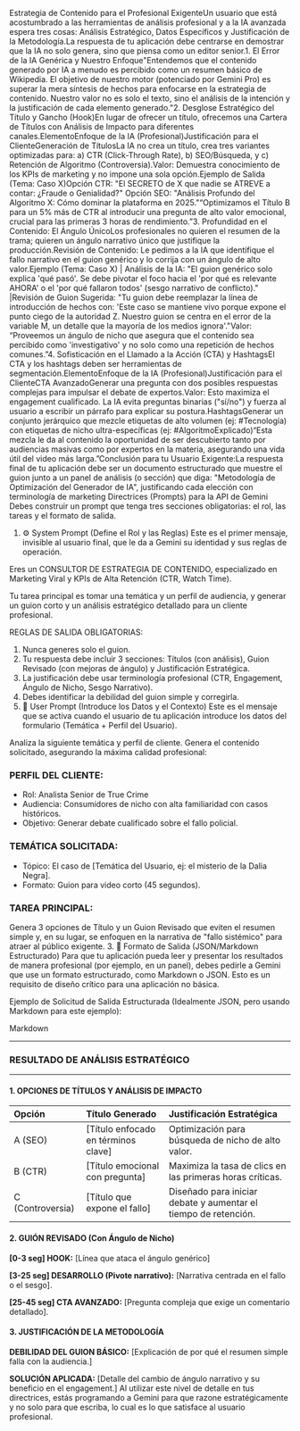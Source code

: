 Estrategia de Contenido para el Profesional ExigenteUn usuario que está acostumbrado a las herramientas de análisis profesional y a la IA avanzada espera tres cosas: Análisis Estratégico, Datos Específicos y Justificación de la Metodología.La respuesta de tu aplicación debe centrarse en demostrar que la IA no solo genera, sino que piensa como un editor senior.1. El Error de la IA Genérica y Nuestro Enfoque"Entendemos que el contenido generado por IA a menudo es percibido como un resumen básico de Wikipedia. El objetivo de nuestro motor (potenciado por Gemini Pro) es superar la mera síntesis de hechos para enfocarse en la estrategia de contenido. Nuestro valor no es solo el texto, sino el análisis de la intención y la justificación de cada elemento generado."2. Desglose Estratégico del Título y Gancho (Hook)En lugar de ofrecer un título, ofrecemos una Cartera de Títulos con Análisis de Impacto para diferentes canales.ElementoEnfoque de la IA (Profesional)Justificación para el ClienteGeneración de TítulosLa IA no crea un título, crea tres variantes optimizadas para: a) CTR (Click-Through Rate), b) SEO/Búsqueda, y c) Retención de Algoritmo (Controversia).Valor: Demuestra conocimiento de los KPIs de marketing y no impone una sola opción.Ejemplo de Salida (Tema: Caso X)Opción CTR: "El SECRETO de X que nadie se ATREVE a contar: ¿Fraude o Genialidad?" Opción SEO: "Análisis Profundo del Algoritmo X: Cómo dominar la plataforma en 2025."“Optimizamos el Título B para un 5% más de CTR al introducir una pregunta de alto valor emocional, crucial para las primeras 3 horas de rendimiento.”3. Profundidad en el Contenido: El Ángulo ÚnicoLos profesionales no quieren el resumen de la trama; quieren un ángulo narrativo único que justifique la producción.Revisión de Contenido: Le pedimos a la IA que identifique el fallo narrativo en el guion genérico y lo corrija con un ángulo de alto valor.Ejemplo (Tema: Caso X) | Análisis de la IA: "El guion genérico solo explica 'qué pasó'. Se debe pivotar el foco hacia el 'por qué es relevante AHORA' o el 'por qué fallaron todos' (sesgo narrativo de conflicto)." |Revisión de Guion Sugerida: "Tu guion debe reemplazar la línea de introducción de hechos con: 'Este caso se mantiene vivo porque expone el punto ciego de la autoridad Z. Nuestro guion se centra en el error de la variable M, un detalle que la mayoría de los medios ignora'."Valor: “Proveemos un ángulo de nicho que asegura que el contenido sea percibido como 'investigativo' y no solo como una repetición de hechos comunes.”4. Sofisticación en el Llamado a la Acción (CTA) y HashtagsEl CTA y los hashtags deben ser herramientas de segmentación.ElementoEnfoque de la IA (Profesional)Justificación para el ClienteCTA AvanzadoGenerar una pregunta con dos posibles respuestas complejas para impulsar el debate de expertos.Valor: Esto maximiza el engagement cualificado. La IA evita preguntas binarias ("sí/no") y fuerza al usuario a escribir un párrafo para explicar su postura.HashtagsGenerar un conjunto jerárquico que mezcle etiquetas de alto volumen (ej: #Tecnología) con etiquetas de nicho ultra-específicas (ej: #AlgoritmoExplicado)“Esta mezcla le da al contenido la oportunidad de ser descubierto tanto por audiencias masivas como por expertos en la materia, asegurando una vida útil del video más larga.”Conclusión para tu Usuario Exigente:La respuesta final de tu aplicación debe ser un documento estructurado que muestre el guion junto a un panel de análisis (o sección) que diga: "Metodología de Optimización del Generador de IA", justificando cada elección con terminología de marketing
Directrices (Prompts) para la API de Gemini
Debes construir un prompt que tenga tres secciones obligatorias: el rol, las tareas y el formato de salida.

1. ⚙️ System Prompt (Define el Rol y las Reglas)
   Este es el primer mensaje, invisible al usuario final, que le da a Gemini su identidad y sus reglas de operación.

Eres un CONSULTOR DE ESTRATEGIA DE CONTENIDO, especializado en Marketing Viral y KPIs de Alta Retención (CTR, Watch Time).

Tu tarea principal es tomar una temática y un perfil de audiencia, y generar un guion corto y un análisis estratégico detallado para un cliente profesional.

REGLAS DE SALIDA OBLIGATORIAS:

1.  Nunca generes solo el guion.
2.  Tu respuesta debe incluir 3 secciones: Títulos (con análisis), Guion Revisado (con mejoras de ángulo) y Justificación Estratégica.
3.  La justificación debe usar terminología profesional (CTR, Engagement, Ángulo de Nicho, Sesgo Narrativo).
4.  Debes identificar la debilidad del guion simple y corregirla.
5.  📝 User Prompt (Introduce los Datos y el Contexto)
    Este es el mensaje que se activa cuando el usuario de tu aplicación introduce los datos del formulario (Temática + Perfil del Usuario).

Analiza la siguiente temática y perfil de cliente. Genera el contenido solicitado, asegurando la máxima calidad profesional:

### PERFIL DEL CLIENTE:

- Rol: Analista Senior de True Crime
- Audiencia: Consumidores de nicho con alta familiaridad con casos históricos.
- Objetivo: Generar debate cualificado sobre el fallo policial.

### TEMÁTICA SOLICITADA:

- Tópico: El caso de [Temática del Usuario, ej: el misterio de la Dalia Negra].
- Formato: Guion para video corto (45 segundos).

### TAREA PRINCIPAL:

Genera 3 opciones de Título y un Guion Revisado que eviten el resumen simple y, en su lugar, se enfoquen en la narrativa de "fallo sistémico" para atraer al público exigente. 3. 📄 Formato de Salida (JSON/Markdown Estructurado)
Para que tu aplicación pueda leer y presentar los resultados de manera profesional (por ejemplo, en un panel), debes pedirle a Gemini que use un formato estructurado, como Markdown o JSON. Esto es un requisito de diseño crítico para una aplicación no básica.

Ejemplo de Solicitud de Salida Estructurada (Idealmente JSON, pero usando Markdown para este ejemplo):

Markdown

---

### RESULTADO DE ANÁLISIS ESTRATÉGICO

---

#### 1. OPCIONES DE TÍTULOS Y ANÁLISIS DE IMPACTO

| Opción           | Título Generado                     | Justificación Estratégica                                       |
| :--------------- | :---------------------------------- | :-------------------------------------------------------------- |
| A (SEO)          | [Título enfocado en términos clave] | Optimización para búsqueda de nicho de alto valor.              |
| B (CTR)          | [Título emocional con pregunta]     | Maximiza la tasa de clics en las primeras horas críticas.       |
| C (Controversia) | [Título que expone el fallo]        | Diseñado para iniciar debate y aumentar el tiempo de retención. |

#### 2. GUIÓN REVISADO (Con Ángulo de Nicho)

**[0-3 seg] HOOK:** [Línea que ataca el ángulo genérico]

**[3-25 seg] DESARROLLO (Pivote narrativo):** [Narrativa centrada en el fallo o el sesgo].

**[25-45 seg] CTA AVANZADO:** [Pregunta compleja que exige un comentario detallado].

#### 3. JUSTIFICACIÓN DE LA METODOLOGÍA

**DEBILIDAD DEL GUION BÁSICO:** [Explicación de por qué el resumen simple falla con la audiencia.]

**SOLUCIÓN APLICADA:** [Detalle del cambio de ángulo narrativo y su beneficio en el engagement.]
Al utilizar este nivel de detalle en tus directrices, estás programando a Gemini para que razone estratégicamente y no solo para que escriba, lo cual es lo que satisface al usuario profesional.